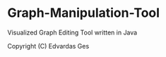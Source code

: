 # Graph-Manipulation-Tool
Visualized Graph Editing Tool written in Java

Copyright (C) Edvardas Ges
